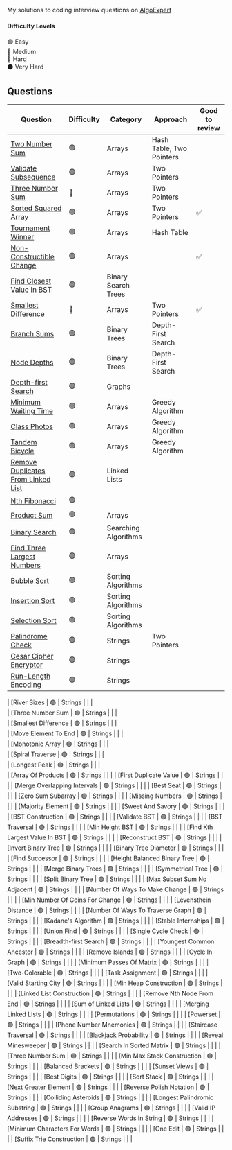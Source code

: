 My solutions to coding interview questions on [AlgoExpert](https://www.algoexpert.io)

#### Difficulty Levels

🟢 Easy  
🔵 Medium  
🔴 Hard  
⚫️ Very Hard

## Questions

| Question                                                                          | Difficulty | Category             | Approach                 | Good to review |
| --------------------------------------------------------------------------------- | ---------- | -------------------- | ------------------------ | -------------- |
| [Two Number Sum](/Easy/two-number-sum.md)                                         | 🟢         | Arrays               | Hash Table, Two Pointers |                |
| [Validate Subsequence](/Easy/validate-subsequence.md)                             | 🟢         | Arrays               | Two Pointers             |                |
| [Three Number Sum](/Medium/three-number-sum.md)                                   | 🔵         | Arrays               | Two Pointers             |                |
| [Sorted Squared Array](/Easy/sorted-squared-array.md)                             | 🟢         | Arrays               | Two Pointers             | ✅             |
| [Tournament Winner](/Easy/tournament-winner.md)                                   | 🟢         | Arrays               | Hash Table               |                |
| [Non-Constructible Change](/Easy/non-constructible-change.md)                     | 🟢         | Arrays               |                          | ✅             |
| [Find Closest Value In BST](/Easy/find-closest-value-in-bst.md)                   | 🟢         | Binary Search Trees  |                          |                |
| [Smallest Difference](/Medium/smallest-difference.md)                             | 🔵         | Arrays               | Two Pointers             | ✅             |
| [Branch Sums](/Easy/branch-sums.md)                                               | 🟢         | Binary Trees         | Depth-First Search       |                |
| [Node Depths](/Easy/node-depths.md)                                               | 🟢         | Binary Trees         | Depth-First Search       |                |
| [Depth-first Search](/Easy/depth-first-search.md)                                 | 🟢         | Graphs               |                          |                |
| [Minimum Waiting Time](/Easy/minimum-waiting-time.md)                             | 🟢         | Arrays               | Greedy Algorithm         |                |
| [Class Photos](/Easy/class-photos.md)                                             | 🟢         | Arrays               | Greedy Algorithm         |                |
| [Tandem Bicycle](/Easy/tandem-bicycle.md)                                         | 🟢         | Arrays               | Greedy Algorithm         |                |
| [Remove Duplicates From Linked List](/Easy/remove-duplicates-from-linked-list.md) | 🟢         | Linked Lists         |                          |                |
| [Nth Fibonacci](/Easy/nth-fibonacci.md)                                           | 🟢         |                      |                          |                |
| [Product Sum](/Easy/product-sum.md)                                               | 🟢         | Arrays               |                          |                |
| [Binary Search](/Easy/binary-search.md)                                           | 🟢         | Searching Algorithms |                          |                |
| [Find Three Largest Numbers](/Easy/find-three-largest-numbers.md)                 | 🟢         | Arrays               |                          |                |
| [Bubble Sort](/Easy/bubble-sort.md)                                               | 🟢         | Sorting Algorithms   |                          |                |
| [Insertion Sort](/Easy/insertion-sort.md)                                         | 🟢         | Sorting Algorithms   |                          |                |
| [Selection Sort](/Easy/selection-sort.md)                                         | 🟢         | Sorting Algorithms   |                          |                |
| [Palindrome Check](/Easy/palindrome-check.md)                                     | 🟢         | Strings              | Two Pointers             |                |
| [Cesar Cipher Encryptor](/Easy/cesar-cipher-encryptor.md)                         | 🟢         | Strings              |                          |                |
| [Run-Length Encoding](/Easy/run-length-encoding.md)                               | 🟢         | Strings              |                          |                |

| [River Sizes                               										                    | 🟢         | Strings              |                          |                |  
| [Three Number Sum                               									| 🟢         | Strings              |                          |                |  
| [Smallest Difference                               								| 🟢         | Strings              |                          |                |  
| [Move Element To End                               								| 🟢         | Strings              |                          |                |  
| [Monotonic Array                               									| 🟢         | Strings              |                          |                |  
| [Spiral Traverse                               									| 🟢         | Strings              |                          |                |  
| [Longest Peak                               										| 🟢         | Strings              |                          |                |  
| [Array Of Products                               									| 🟢         | Strings              |                          |                |
| [First Duplicate Value                               								| 🟢         | Strings              |                          |                |
| [Merge Overlapping Intervals                               						| 🟢         | Strings              |                          |                |
| [Best Seat                               											| 🟢         | Strings              |                          |                |
| [Zero Sum Subarray                               									| 🟢         | Strings              |                          |                |
| [Missing Numbers                               									| 🟢         | Strings              |                          |                |
| [Majority Element                               									| 🟢         | Strings              |                          |                |
| [Sweet And Savory                               									| 🟢         | Strings              |                          |                |
| [BST Construction                               									| 🟢         | Strings              |                          |                |
| [Validate BST                               										| 🟢         | Strings              |                          |                |
| [BST Traversal                               										| 🟢         | Strings              |                          |                |
| [Min Height BST                               									| 🟢         | Strings              |                          |                |
| [Find Kth Largest Value In BST                                   					| 🟢         | Strings              |                          |                |
| [Reconstruct BST                             										| 🟢         | Strings              |                          |                |
| [Invert Binary Tree        									                    | 🟢         | Strings              |                          |                |
| [Binary Tree Diameter                                   							| 🟢         | Strings              |                          |                |
| [Find Successor                                  									| 🟢         | Strings              |                          |                |
| [Height Balanced Binary Tree                               						| 🟢         | Strings              |                          |                |
| [Merge Binary Trees                                 								| 🟢         | Strings              |                          |                |
| [Symmetrical Tree                                   								| 🟢         | Strings              |                          |                |
| [Split Binary Tree                                  								| 🟢         | Strings              |                          |                |
| [Max Subset Sum No Adjacent                         								| 🟢         | Strings              |                          |                |
| [Number Of Ways To Make Change                        							| 🟢         | Strings              |                          |                |
| [Min Number Of Coins For Change                                   				| 🟢         | Strings              |                          |                |
| [Levensthein Distance                                  							| 🟢         | Strings              |                          |                |
| [Number Of Ways To Traverse Graph                               					| 🟢         | Strings              |                          |                |
| [Kadane's Algorithm                               								| 🟢         | Strings              |                          |                |
| [Stable Internships                               								| 🟢         | Strings              |                          |                |
| [Union Find                               										| 🟢         | Strings              |                          |                |
| [Single Cycle Check                               								| 🟢         | Strings              |                          |                |
| [Breadth-first Search                               								| 🟢         | Strings              |                          |                |
| [Youngest Common Ancestor                               							| 🟢         | Strings              |                          |                |
| [Remove Islands                               									| 🟢         | Strings              |                          |                |
| [Cycle In Graph                               									| 🟢         | Strings              |                          |                |
| [Minimum Passes Of Matrix                               							| 🟢         | Strings              |                          |                |
| [Two-Colorable                               										| 🟢         | Strings              |                          |                |
| [Task Assignment                               									| 🟢         | Strings              |                          |                |
| [Valid Starting City                               								| 🟢         | Strings              |                          |                |
| [Min Heap Construction                               								| 🟢         | Strings              |                          |                |
| [Linked List Construction                               							| 🟢         | Strings              |                          |                |
| [Remove Nth Node From End                               							| 🟢         | Strings              |                          |                |
| [Sum of Linked Lists                               								| 🟢         | Strings              |                          |                |
| [Merging Linked Lists                               								| 🟢         | Strings              |                          |                |
| [Permutations                               										| 🟢         | Strings              |                          |                |
| [Powerset                               											| 🟢         | Strings              |                          |                |
| [Phone Number Mnemonics                               							| 🟢         | Strings              |                          |                |
| [Staircase Traversal                               								| 🟢         | Strings              |                          |                |
| [Blackjack Probability                               								| 🟢         | Strings              |                          |                |
| [Reveal Minesweeper                               								| 🟢         | Strings              |                          |                |
| [Search In Sorted Matrix                               							| 🟢         | Strings              |                          |                |
| [Three Number Sum                               									| 🟢         | Strings              |                          |                |
| [Min Max Stack Construction                               						| 🟢         | Strings              |                          |                |
| [Balanced Brackets                               									| 🟢         | Strings              |                          |                |
| [Sunset Views                               										| 🟢         | Strings              |                          |                |
| [Best Digits                               										| 🟢         | Strings              |                          |                |
| [Sort Stack                               										| 🟢         | Strings              |                          |                |
| [Next Greater Element                               								| 🟢         | Strings              |                          |                |
| [Reverse Polish Notation                               							| 🟢         | Strings              |                          |                |
| [Colliding Asteroids                               								| 🟢         | Strings              |                          |                |
| [Longest Palindromic Substring                               						| 🟢         | Strings              |                          |                |
| [Group Anagrams                               									| 🟢         | Strings              |                          |                |
| [Valid IP Addresses                               								| 🟢         | Strings              |                          |                |
| [Reverse Words In String                               							| 🟢         | Strings              |                          |                |
| [Minimum Characters For Words                               						| 🟢         | Strings              |                          |                |
| [One Edit                               											| 🟢         | Strings              |                          |                |
| [Suffix Trie Construction                               							| 🟢         | Strings              |                          |                |

